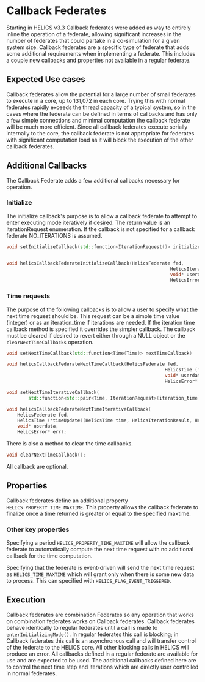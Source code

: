 # Callback Federates

Starting in HELICS v3.3 Callback federates were added as way to entirely inline the operation of a federate, allowing significant increases in the number of federates that could partake in a co-simulation for a given system size. Callback federates are a specific type of federate that adds some additional requirements when implementing a federate. This includes a couple new callbacks and properties not available in a regular federate.

## Expected Use cases

Callback federates allow the potential for a large number of small federates to execute in a core, up to 131,072 in each core. Trying this with normal federates rapidly exceeds the thread capacity of a typical system, so in the cases where the federate can be defined in terms of callbacks and has only a few simple connections and minimal computation the callback federate will be much more efficient. Since all callback federates execute serially internally to the core, the callback federate is not appropriate for federates with significant computation load as it will block the execution of the other callback federates.


## Additional Callbacks

The Callback Federate adds a few additional callbacks necessary for operation.

### Initialize

The initialize callback's purpose is to allow a callback federate to attempt to enter executing mode iteratively if desired. The return value is an IterationRequest enumeration. If the callback is not specified for a callback federate NO_ITERATIONS is assumed.

```C++
void setInitializeCallback(std::function<IterationRequest()> initializeCallback);


void helicsCallbackFederateInitializeCallback(HelicsFederate fed,
                                                            HelicsIterationRequest (*initialize)(void* userdata),
                                                            void* userdata,
                                                            HelicsError* err);
```

### Time requests

The purpose of the following callbacks is to allow a user to specify what the next time request should be. This request can be a simple time value (integer) or as an iteration_time if iterations are needed. If the iteration time callback method is specified it overrides the simpler callback. The callback must be cleared if desired to revert either through a NULL object or the `clearNextTimeCallbacks` operation.

```C++
void setNextTimeCallback(std::function<Time(Time)> nextTimeCallback)

void helicsCallbackFederateNextTimeCallback(HelicsFederate fed,
                                                          HelicsTime (*timeUpdate)(HelicsTime time, void* userdata),
                                                          void* userdata,
                                                          HelicsError* err);

```

```C++
void setNextTimeIterativeCallback(
        std::function<std::pair<Time, IterationRequest>(iteration_time)> nextTimeCallback);

void helicsCallbackFederateNextTimeIterativeCallback(
    HelicsFederate fed,
    HelicsTime (*timeUpdate)(HelicsTime time, HelicsIterationResult, HelicsIterationRequest* iteration, void* userdata),
    void* userdata,
    HelicsError* err);

```

There is also a method to clear the time callbacks.

```C++
void clearNextTimeCallback();
```

All callback are optional.

## Properties

Callback federates define an additional property `HELICS_PROPERTY_TIME_MAXTIME`. This property allows the callback federate to finalize once a time returned is greater or equal to the specified maxtime.

### Other key properties

Specifying a period `HELICS_PROPERTY_TIME_MAXTIME` will allow the callback federate to automatically compute the next time request with no additional callback for the time computation.

Specifying that the federate is event-driven will send the next time request as `HELICS_TIME_MAXTIME` which will grant only when there is some new data to process. This can specified with `HELICS_FLAG_EVENT_TRIGGERED`.

## Execution

Callback federates are combination Federates so any operation that works on combination federates works on Callback federates. Callback federates behave identically to regular federates until a call is made to `enterInitializingMode()`. In regular federates this call is blocking; in Callback federates this call is an asynchronous call and will transfer control of the federate to the HELICS core. All other blocking calls in HELICS will produce an error. All callbacks defined in a regular federate are available for use and are expected to be used. The additional callbacks defined here are to control the next time step and iterations which are directly user controlled in normal federates.
